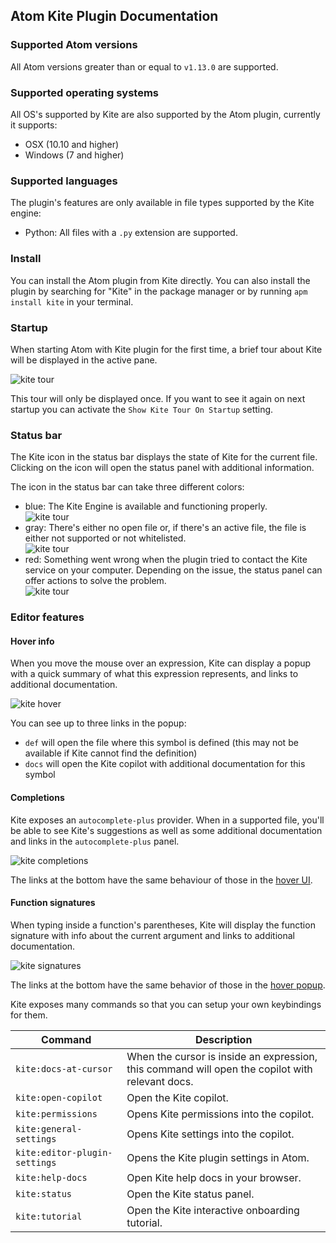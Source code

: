 ## Atom Kite Plugin Documentation

### Supported Atom versions

All Atom versions greater than or equal to `v1.13.0` are supported.

### Supported operating systems

All OS's supported by Kite are also supported by the Atom plugin, currently it supports:
- OSX (10.10 and higher)
- Windows (7 and higher)

### Supported languages

The plugin's features are only available in file types supported by the Kite engine:

- Python: All files with a `.py` extension are supported.

### Install

You can install the Atom plugin from Kite directly. You can also install the plugin by searching for "Kite" in the package manager or by running `apm install kite` in your terminal.

### Startup

When starting Atom with Kite plugin for the first time, a brief tour about Kite will be displayed in the active pane.

![kite tour](https://github.com/kiteco/atom-plugin/blob/master/docs/images/kite-tour.png?raw=true)

This tour will only be displayed once. If you want to see it again on next startup you can activate the `Show Kite Tour On Startup` setting.

### Status bar

The Kite icon in the status bar displays the state of Kite for the current file. Clicking on the icon will open the status panel with additional information.

The icon in the status bar can take three different colors:

- blue: The Kite Engine is available and functioning properly.<br/>![kite tour](https://github.com/kiteco/atom-plugin/blob/master/docs/images/kite-status-ready.png?raw=true)
- gray: There's either no open file or, if there's an active file, the file is either not supported or not whitelisted.<br/>![kite tour](https://github.com/kiteco/atom-plugin/blob/master/docs/images/kite-status-not-whitelisted.png?raw=true)
- red: Something went wrong when the plugin tried to contact the Kite service on your computer. Depending on the issue, the status panel can offer actions to solve the problem.<br/>![kite tour](https://github.com/kiteco/atom-plugin/blob/master/docs/images/kite-status-not-running.png?raw=true)

### Editor features

#### Hover info

When you move the mouse over an expression, Kite can display a popup with a quick summary of what this expression represents, and links to additional documentation.

![kite hover](https://github.com/kiteco/atom-plugin/blob/master/docs/images/kite-hover.png?raw=true)

You can see up to three links in the popup:

- `def` will open the file where this symbol is defined (this may not be available if Kite cannot find the definition)
- `docs` will open the Kite copilot with additional documentation for this symbol

#### Completions

Kite exposes an `autocomplete-plus` provider. When in a supported file, you'll be able to see Kite's suggestions as well as some additional documentation and links in the `autocomplete-plus` panel.

![kite completions](https://github.com/kiteco/atom-plugin/blob/master/docs/images/kite-completions.png?raw=true)

The links at the bottom have the same behaviour of those in the [hover UI](#hover-documentation).

#### Function signatures

When typing inside a function's parentheses, Kite will display the function signature with info about the current argument and links to additional documentation.

![kite signatures](https://github.com/kiteco/atom-plugin/blob/master/docs/images/kite-signature.png?raw=true)

The links at the bottom have the same behavior of those in the [hover popup](#hover-info).

Kite exposes many commands so that you can setup your own keybindings for them.

|Command|Description|
|---|---|
|`kite:docs-at-cursor`|When the cursor is inside an expression, this command will open the copilot with relevant docs.|
|`kite:open-copilot`|Open the Kite copilot.|
|`kite:permissions`|Opens Kite permissions into the copilot.|
|`kite:general-settings`|Opens Kite settings into the copilot.|
|`kite:editor-plugin-settings`|Opens the Kite plugin settings in Atom.|
|`kite:help-docs`|Open Kite help docs in your browser.|
|`kite:status`|Open the Kite status panel.|
|`kite:tutorial`|Open the Kite interactive onboarding tutorial.|
